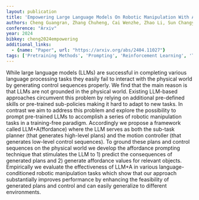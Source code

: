 ```yaml
---
layout: publication
title: 'Empowering Large Language Models On Robotic Manipulation With Affordance Prompting'
authors: Cheng Guangran, Zhang Chuheng, Cai Wenzhe, Zhao Li, Sun Changyin, Bian Jiang
conference: "Arxiv"
year: 2024
bibkey: cheng2024empowering
additional_links:
  - {name: "Paper", url: "https://arxiv.org/abs/2404.11027"}
tags: ['Pretraining Methods', 'Prompting', 'Reinforcement Learning', 'Tools', 'Training Techniques']
---
```

While large language models (LLMs) are successful in completing various language processing tasks they easily fail to interact with the physical world by generating control sequences properly. We find that the main reason is that LLMs are not grounded in the physical world. Existing LLM-based approaches circumvent this problem by relying on additional pre-defined skills or pre-trained sub-policies making it hard to adapt to new tasks. In contrast we aim to address this problem and explore the possibility to prompt pre-trained LLMs to accomplish a series of robotic manipulation tasks in a training-free paradigm. Accordingly we propose a framework called LLM+A(ffordance) where the LLM serves as both the sub-task planner (that generates high-level plans) and the motion controller (that generates low-level control sequences). To ground these plans and control sequences on the physical world we develop the affordance prompting technique that stimulates the LLM to 1) predict the consequences of generated plans and 2) generate affordance values for relevant objects. Empirically we evaluate the effectiveness of LLM+A in various language-conditioned robotic manipulation tasks which show that our approach substantially improves performance by enhancing the feasibility of generated plans and control and can easily generalize to different environments.
